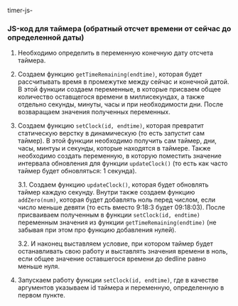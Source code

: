timer-js-

### JS-код для таймера (обратный отсчет времени от сейчас до определенной даты)

1. Необходимо определить в переменную конечную дату отсчета таймера.

2. Создаем функцию `getTimeRemaining(endtime)`, которая будет рассчитывать время в промежутке между сейчас и конечной датой. В этой функции создаем переменные, в которые присваем общее количество оставщегося времени в миллисекундах, а также отдельно секунды, минуты, часы и при необходимости дни.
После возваращаем значения полученных переменных.

3. Создаем функцию `setClock(id, endtime)`, которая превратит статическую верстку в динамическую (то есть запустит сам таймер). В этой функции необходимо получить сам таймер, дни, часы, минтуы и секунды, которые находятся в таймере. Также необходимо создать переменную, в которую поместить значение интервала обновления для функции `updateClock()` (то есть как часто таймер будет обновляться: 1 секунда).

    3.1. Создаем функцию `updateClock()`, которая будет обновлять таймер каждую секунду. Внутри также создаем функцию `addZero(num)`, которая будет добавлять ноль перед числом, если число меньше девяти (то есть вместо 9:18:3 будет 09:18:03). После присваиваем полученным в функции `setClock(id, endtime)` переменным значения из функции `getTimeRemaining(endtime)` (не забывая при этом про функцию добавления нулей).

    3.2. И наконец выставляем условие, при котором таймер будет останавливать свою работу и выставлять значения времени в ноль, если общее значение оставшегося времени до dedline равно меньше нуля.

4. Запускаем работу функции `setClock(id, endtime)`, где в качестве аргументов указываем id таймера и переменную, определенную в первом пункте.
